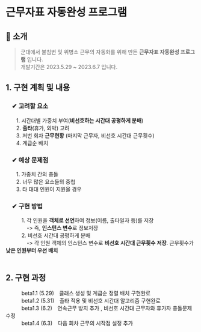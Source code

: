 # 근무자표 자동완성 프로그램
## :mega: 소개
>군대에서 불침번 및 위병소 근무의 자동화를 위해 만든 **근무자표 자동완성 프로그램** 입니다.  
>개발기간은 2023.5.29 ~ 2023.6.7 입니다.

## 1. 구현 계획 및 내용
###  ✔ 고려할 요소</br>
  1. 시간대별 가중치 부여(**비선호하는 시간대 공평하게 분배**)</br>
  2. **출타**(휴가, 외박) 고려</br>
  3. 저번 회차 **근무현황** (마지막 근무자, 비선호 시간대 근무횟수)</br>
  4. 계급순 배치</br>
###  ✔ 예상 문제점
  1. 가중치 간의 충돌</br>
  2. 너무 많은 요소들의 중첩</br>
  3. 타 대대 인원이 지원올 경우</br>
###  ✔ 구현 방법
   1.  각 인원을 **객체로 선언**하여 정보(이름, 출타일자 등)를 저장 </br>    -> 즉, **인스턴스 변수**로 정보저장</br>
   2.  비선호 시간대 공평하게 분배 </br>    -> 각 인원 객체의 인스턴스 변수로 **비선호 시간대 근무횟수 저장**. 근무횟수가 **낮은 인원부터 우선 배치**</br>
</br>
## 2. 구현 과정
   beta1.1 (5.29) 클래스 생성 및 계급순 정렬 배치 구현완료</br>
   beta1.2 (5.31) 출타 적용 및 비선호 시간대 알고리즘 구현완료</br>
   beta1.3 (6.2) 연속근무 방지 추가 , 비선호 시간대 근무자와 휴가자 충돌문제 수정</br>
   beta1.4 (6.3) 다음 회차 근무의 시작점 설정 추가</br>

